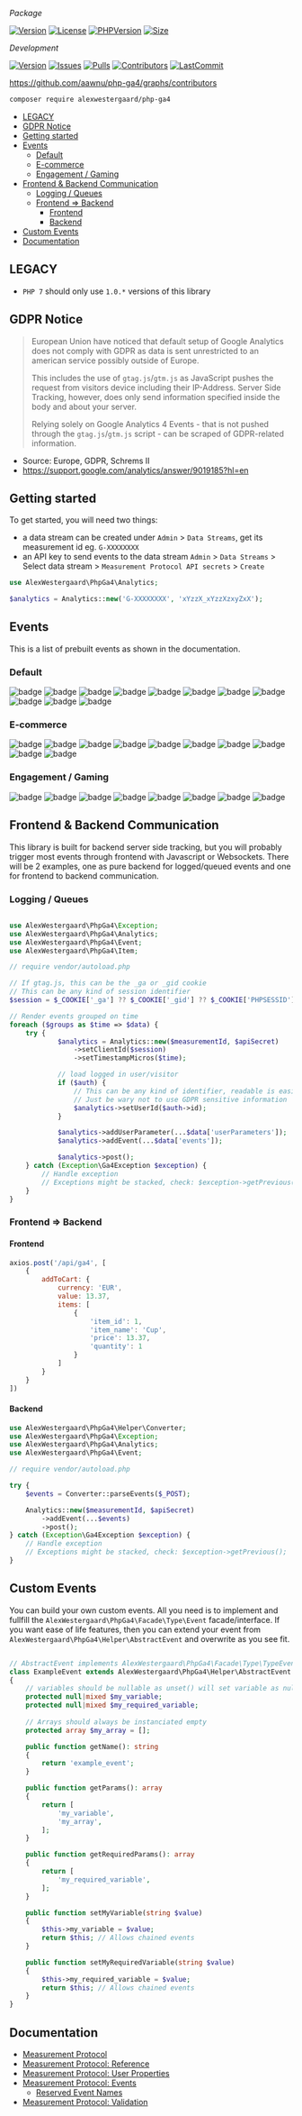 _Package_

[![Version](https://img.shields.io/packagist/v/alexwestergaard/php-ga4?color=blue&label=stable)](https://github.com/aawnu/php-ga4/releases/latest)
[![License](https://img.shields.io/packagist/l/alexwestergaard/php-ga4?color=blue)](https://github.com/aawnu/php-ga4/blob/master/LICENSE)
[![PHPVersion](https://img.shields.io/packagist/php-v/alexwestergaard/php-ga4?color=blue)](https://www.php.net/releases)
[![Size](https://img.shields.io/github/languages/code-size/aawnu/php-ga4?color=blue)](https://github.com/aawnu/php-ga4/releases/latest)

_Development_

[![Version](https://img.shields.io/packagist/v/alexwestergaard/php-ga4?color=red&include_prereleases&label=latest)](https://github.com/aawnu/php-ga4/releases)
[![Issues](https://img.shields.io/github/issues-raw/alexwestergaard/php-ga4?color=red&label=issues)](https://github.com/aawnu/php-ga4/issues)
[![Pulls](https://img.shields.io/github/issues-pr/aawnu/php-ga4?color=red&label=pulls)](https://github.com/aawnu/php-ga4/pulls)
[![Contributors](https://img.shields.io/github/contributors/aawnu/php-ga4?color=red)](https://github.com/aawnu/php-ga4/graphs/contributors)
[![LastCommit](https://img.shields.io/github/last-commit/aawnu/php-ga4/master?color=red)](https://github.com/aawnu/php-ga4/commits)

https://github.com/aawnu/php-ga4/graphs/contributors
```sh
composer require alexwestergaard/php-ga4
```

- [LEGACY](#legacy)
- [GDPR Notice](#gdpr-notice)
- [Getting started](#getting-started)
- [Events](#events)
  - [Default](#default)
  - [E-commerce](#e-commerce)
  - [Engagement / Gaming](#engagement--gaming)
- [Frontend \& Backend Communication](#frontend--backend-communication)
  - [Logging / Queues](#logging--queues)
  - [Frontend =\> Backend](#frontend--backend)
    - [Frontend](#frontend)
    - [Backend](#backend)
- [Custom Events](#custom-events)
- [Documentation](#documentation)

## LEGACY
- `PHP 7` should only use `1.0.*` versions of this library

## GDPR Notice

> European Union have noticed that default setup of Google Analytics does not comply with GDPR as data is sent unrestricted to an american service possibly outside of Europe.
>
> This includes the use of `gtag.js`/`gtm.js` as JavaScript pushes the request from visitors device including their IP-Address. Server Side Tracking, however, does only send information specified inside the body and about your server.
>
> Relying solely on Google Analytics 4 Events - that is not pushed through the `gtag.js`/`gtm.js` script - can be scraped of GDPR-related information.

- Source: Europe, GDPR, Schrems II
- https://support.google.com/analytics/answer/9019185?hl=en

## Getting started

To get started, you will need two things:

- a data stream can be created under `Admin` > `Data Streams`, get its measurement id eg. `G-XXXXXXXX`
- an API key to send events to the data stream `Admin` > `Data Streams` > Select data stream > `Measurement Protocol API secrets` > `Create`

```php
use AlexWestergaard\PhpGa4\Analytics;

$analytics = Analytics::new('G-XXXXXXXX', 'xYzzX_xYzzXzxyZxX');
```

## Events

This is a list of prebuilt events as shown in the documentation.

### Default

![badge](https://shields.io/badge/Share-informational)
![badge](https://shields.io/badge/Signup-informational)
![badge](https://shields.io/badge/Login-informational)
![badge](https://shields.io/badge/Search-informational)
![badge](https://shields.io/badge/SelectContent-informational)
![badge](https://shields.io/badge/SelectItem-informational)
![badge](https://shields.io/badge/SelectPromotion-informational)
![badge](https://shields.io/badge/ViewItem-informational)
![badge](https://shields.io/badge/ViewItemList-informational)
![badge](https://shields.io/badge/ViewPromotion-informational)
![badge](https://shields.io/badge/ViewSearchResults-informational)

### E-commerce

![badge](https://shields.io/badge/GenerateLead-informational)
![badge](https://shields.io/badge/AddToWishlist-informational)
![badge](https://shields.io/badge/AddToCart-informational)
![badge](https://shields.io/badge/ViewCart-informational)
![badge](https://shields.io/badge/RemoveFromCart-informational)
![badge](https://shields.io/badge/BeginCheckout-informational)
![badge](https://shields.io/badge/AddPaymentInfo-informational)
![badge](https://shields.io/badge/AddShippingInfo-informational)
![badge](https://shields.io/badge/Purchase-informational)
![badge](https://shields.io/badge/Refund-informational)
  
### Engagement / Gaming

![badge](https://shields.io/badge/EarnVirtualCurrency-informational)
![badge](https://shields.io/badge/SpendVirtualCurrency-informational)
![badge](https://shields.io/badge/LevelUp-informational)
![badge](https://shields.io/badge/PostScore-informational)
![badge](https://shields.io/badge/TutorialBegin-informational)
![badge](https://shields.io/badge/TutorialComplete-informational)
![badge](https://shields.io/badge/UnlockAchievement-informational)
![badge](https://shields.io/badge/JoinGroup-informational)

## Frontend & Backend Communication

This library is built for backend server side tracking, but you will probably trigger most events through frontend with Javascript or Websockets. There will be 2 examples, one as pure backend for logged/queued events and one for frontend to backend communication.

### Logging / Queues

```php

use AlexWestergaard\PhpGa4\Exception;
use AlexWestergaard\PhpGa4\Analytics;
use AlexWestergaard\PhpGa4\Event;
use AlexWestergaard\PhpGa4\Item;

// require vendor/autoload.php

// If gtag.js, this can be the _ga or _gid cookie
// This can be any kind of session identifier
$session = $_COOKIE['_ga'] ?? $_COOKIE['_gid'] ?? $_COOKIE['PHPSESSID'];

// Render events grouped on time
foreach ($groups as $time => $data) {
    try {
            $analytics = Analytics::new($measurementId, $apiSecret)
                ->setClientId($session)
                ->setTimestampMicros($time);

            // load logged in user/visitor
            if ($auth) {
                // This can be any kind of identifier, readable is easier for you
                // Just be wary not to use GDPR sensitive information
                $analytics->setUserId($auth->id);
            }

            $analytics->addUserParameter(...$data['userParameters']);
            $analytics->addEvent(...$data['events']);

            $analytics->post();
    } catch (Exception\Ga4Exception $exception) {
        // Handle exception
        // Exceptions might be stacked, check: $exception->getPrevious();
    }
}
```

### Frontend => Backend

#### Frontend

```js
axios.post('/api/ga4', [
    {
        addToCart: {
            currency: 'EUR',
            value: 13.37,
            items: [
                {
                    'item_id': 1,
                    'item_name': 'Cup',
                    'price': 13.37,
                    'quantity': 1
                }
            ]
        }
    }
])
```

#### Backend

```php
use AlexWestergaard\PhpGa4\Helper\Converter;
use AlexWestergaard\PhpGa4\Exception;
use AlexWestergaard\PhpGa4\Analytics;
use AlexWestergaard\PhpGa4\Event;

// require vendor/autoload.php

try {
    $events = Converter::parseEvents($_POST);

    Analytics::new($measurementId, $apiSecret)
        ->addEvent(...$events)
        ->post();
} catch (Exception\Ga4Exception $exception) {
    // Handle exception
    // Exceptions might be stacked, check: $exception->getPrevious();
}
```

## Custom Events

You can build your own custom events. All you need is to implement and fullfill the `AlexWestergaard\PhpGa4\Facade\Type\Event` facade/interface. If you want ease of life features, then you can extend your event from `AlexWestergaard\PhpGa4\Helper\AbstractEvent` and overwrite as you see fit.

```php

// AbstractEvent implements AlexWestergaard\PhpGa4\Facade\Type\TypeEvent
class ExampleEvent extends AlexWestergaard\PhpGa4\Helper\AbstractEvent
{
    // variables should be nullable as unset() will set variable as null
    protected null|mixed $my_variable;
    protected null|mixed $my_required_variable;
    
    // Arrays should always be instanciated empty
    protected array $my_array = [];

    public function getName(): string
    {
        return 'example_event';
    }

    public function getParams(): array
    {
        return [
            'my_variable',
            'my_array',
        ];
    }

    public function getRequiredParams(): array
    {
        return [
            'my_required_variable',
        ];
    }

    public function setMyVariable(string $value)
    {
        $this->my_variable = $value;
        return $this; // Allows chained events
    }

    public function setMyRequiredVariable(string $value)
    {
        $this->my_required_variable = $value;
        return $this; // Allows chained events
    }
}
```

## Documentation

- [Measurement Protocol](https://developers.google.com/analytics/devguides/collection/protocol/ga4)
- [Measurement Protocol: Reference](https://developers.google.com/analytics/devguides/collection/protocol/ga4/reference?client_type=gtag)
- [Measurement Protocol: User Properties](https://developers.google.com/analytics/devguides/collection/protocol/ga4/user-properties?client_type=gtag)
- [Measurement Protocol: Events](https://developers.google.com/analytics/devguides/collection/protocol/ga4/reference/events)
  - [Reserved Event Names](https://developers.google.com/analytics/devguides/collection/protocol/ga4/reference?client_type=gtag#reserved_event_names)
- [Measurement Protocol: Validation](https://developers.google.com/analytics/devguides/collection/protocol/ga4/validating-events?client_type=gtag)
